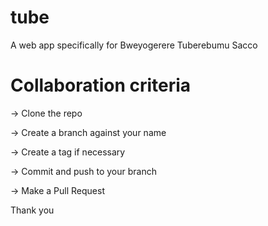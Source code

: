 # tube
A web app specifically for Bweyogerere Tuberebumu Sacco

# Collaboration criteria

-> Clone the repo

-> Create a branch against your name

-> Create a tag if necessary

-> Commit and push to your branch

-> Make a Pull Request

Thank you